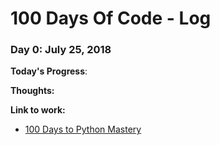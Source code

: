 # 100 Days Of Code - Log

### Day 0: July 25, 2018

**Today's Progress**: 

**Thoughts:** 

**Link to work:**
- [100 Days to Python Mastery](https://www.youtube.com/playlist?list=PLQh6rb1mrE_Ywz-LGD9DQb1_ofqn8X05U)

